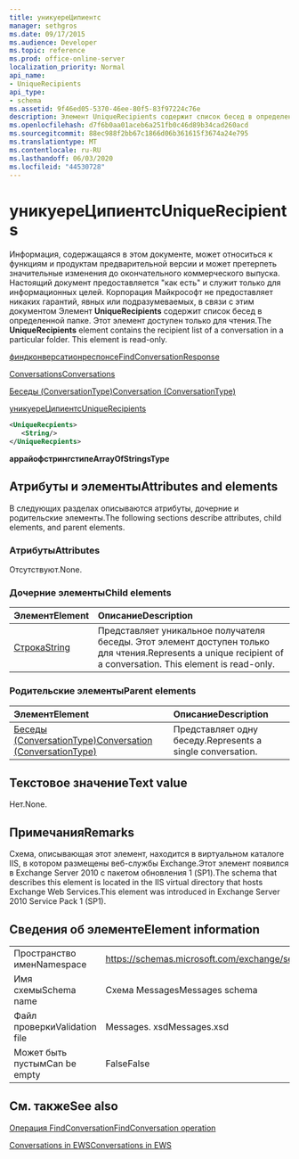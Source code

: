 ```yaml
---
title: уникуереЦипиентс
manager: sethgros
ms.date: 09/17/2015
ms.audience: Developer
ms.topic: reference
ms.prod: office-online-server
localization_priority: Normal
api_name:
- UniqueRecipients
api_type:
- schema
ms.assetid: 9f46ed05-5370-46ee-80f5-83f97224c76e
description: Элемент UniqueRecipients содержит список бесед в определенной папке. Этот элемент доступен только для чтения.
ms.openlocfilehash: d7f6b0aa01aceb6a251fb0c46d89b34cad260acd
ms.sourcegitcommit: 88ec988f2bb67c1866d06b361615f3674a24e795
ms.translationtype: MT
ms.contentlocale: ru-RU
ms.lasthandoff: 06/03/2020
ms.locfileid: "44530728"
---
```

# <a name="uniquerecipients"></a><span data-ttu-id="c55b3-104">уникуереЦипиентс</span><span class="sxs-lookup"><span data-stu-id="c55b3-104">UniqueRecipients</span></span>

<span data-ttu-id="c55b3-p102">Информация, содержащаяся в этом документе, может относиться к функциям и продуктам предварительной версии и может претерпеть значительные изменения до окончательного коммерческого выпуска. Настоящий документ предоставляется "как есть" и служит только для информационных целей. Корпорация Майкрософт не предоставляет никаких гарантий, явных или подразумеваемых, в связи с этим документом Элемент **UniqueRecipients** содержит список бесед в определенной папке. Этот элемент доступен только для чтения.</span><span class="sxs-lookup"><span data-stu-id="c55b3-p102">The **UniqueRecipients** element contains the recipient list of a conversation in a particular folder. This element is read-only.</span></span> 
  
[<span data-ttu-id="c55b3-107">финдконверсатионреспонсе</span><span class="sxs-lookup"><span data-stu-id="c55b3-107">FindConversationResponse</span></span>](findconversationresponse.md)
  
[<span data-ttu-id="c55b3-108">Conversations</span><span class="sxs-lookup"><span data-stu-id="c55b3-108">Conversations</span></span>](conversations-ex15websvcsotherref.md)
  
[<span data-ttu-id="c55b3-109">Беседы (ConversationType)</span><span class="sxs-lookup"><span data-stu-id="c55b3-109">Conversation (ConversationType)</span></span>](conversation-conversationtype.md)
  
[<span data-ttu-id="c55b3-110">уникуереЦипиентс</span><span class="sxs-lookup"><span data-stu-id="c55b3-110">UniqueRecipients</span></span>](uniquerecipients.md)
  
```XML
<UniqueRecpients>
   <String/>
</UniqueRecpients>
```

 <span data-ttu-id="c55b3-111">**аррайофстрингстипе**</span><span class="sxs-lookup"><span data-stu-id="c55b3-111">**ArrayOfStringsType**</span></span>
## <a name="attributes-and-elements"></a><span data-ttu-id="c55b3-112">Атрибуты и элементы</span><span class="sxs-lookup"><span data-stu-id="c55b3-112">Attributes and elements</span></span>

<span data-ttu-id="c55b3-113">В следующих разделах описываются атрибуты, дочерние и родительские элементы.</span><span class="sxs-lookup"><span data-stu-id="c55b3-113">The following sections describe attributes, child elements, and parent elements.</span></span>
  
### <a name="attributes"></a><span data-ttu-id="c55b3-114">Атрибуты</span><span class="sxs-lookup"><span data-stu-id="c55b3-114">Attributes</span></span>

<span data-ttu-id="c55b3-115">Отсутствуют.</span><span class="sxs-lookup"><span data-stu-id="c55b3-115">None.</span></span>
  
### <a name="child-elements"></a><span data-ttu-id="c55b3-116">Дочерние элементы</span><span class="sxs-lookup"><span data-stu-id="c55b3-116">Child elements</span></span>

|<span data-ttu-id="c55b3-117">**Элемент**</span><span class="sxs-lookup"><span data-stu-id="c55b3-117">**Element**</span></span>|<span data-ttu-id="c55b3-118">**Описание**</span><span class="sxs-lookup"><span data-stu-id="c55b3-118">**Description**</span></span>|
|:-----|:-----|
|[<span data-ttu-id="c55b3-119">Строка</span><span class="sxs-lookup"><span data-stu-id="c55b3-119">String</span></span>](string.md) <br/> |<span data-ttu-id="c55b3-p103">Представляет уникальное получателя беседы. Этот элемент доступен только для чтения.</span><span class="sxs-lookup"><span data-stu-id="c55b3-p103">Represents a unique recipient of a conversation. This element is read-only.</span></span>  <br/> |
   
### <a name="parent-elements"></a><span data-ttu-id="c55b3-122">Родительские элементы</span><span class="sxs-lookup"><span data-stu-id="c55b3-122">Parent elements</span></span>

|<span data-ttu-id="c55b3-123">**Элемент**</span><span class="sxs-lookup"><span data-stu-id="c55b3-123">**Element**</span></span>|<span data-ttu-id="c55b3-124">**Описание**</span><span class="sxs-lookup"><span data-stu-id="c55b3-124">**Description**</span></span>|
|:-----|:-----|
|[<span data-ttu-id="c55b3-125">Беседы (ConversationType)</span><span class="sxs-lookup"><span data-stu-id="c55b3-125">Conversation (ConversationType)</span></span>](conversation-conversationtype.md) <br/> |<span data-ttu-id="c55b3-126">Представляет одну беседу.</span><span class="sxs-lookup"><span data-stu-id="c55b3-126">Represents a single conversation.</span></span>  <br/> |
   
## <a name="text-value"></a><span data-ttu-id="c55b3-127">Текстовое значение</span><span class="sxs-lookup"><span data-stu-id="c55b3-127">Text value</span></span>

<span data-ttu-id="c55b3-128">Нет.</span><span class="sxs-lookup"><span data-stu-id="c55b3-128">None.</span></span>
  
## <a name="remarks"></a><span data-ttu-id="c55b3-129">Примечания</span><span class="sxs-lookup"><span data-stu-id="c55b3-129">Remarks</span></span>

<span data-ttu-id="c55b3-130">Схема, описывающая этот элемент, находится в виртуальном каталоге IIS, в котором размещены веб-службы Exchange.Этот элемент появился в Exchange Server 2010 с пакетом обновления 1 (SP1).</span><span class="sxs-lookup"><span data-stu-id="c55b3-130">The schema that describes this element is located in the IIS virtual directory that hosts Exchange Web Services.This element was introduced in Exchange Server 2010 Service Pack 1 (SP1).</span></span>
  
## <a name="element-information"></a><span data-ttu-id="c55b3-131">Сведения об элементе</span><span class="sxs-lookup"><span data-stu-id="c55b3-131">Element information</span></span>

|||
|:-----|:-----|
|<span data-ttu-id="c55b3-132">Пространство имен</span><span class="sxs-lookup"><span data-stu-id="c55b3-132">Namespace</span></span>  <br/> |https://schemas.microsoft.com/exchange/services/2006/messages  <br/> |
|<span data-ttu-id="c55b3-133">Имя схемы</span><span class="sxs-lookup"><span data-stu-id="c55b3-133">Schema name</span></span>  <br/> |<span data-ttu-id="c55b3-134">Схема Messages</span><span class="sxs-lookup"><span data-stu-id="c55b3-134">Messages schema</span></span>  <br/> |
|<span data-ttu-id="c55b3-135">Файл проверки</span><span class="sxs-lookup"><span data-stu-id="c55b3-135">Validation file</span></span>  <br/> |<span data-ttu-id="c55b3-136">Messages. xsd</span><span class="sxs-lookup"><span data-stu-id="c55b3-136">Messages.xsd</span></span>  <br/> |
|<span data-ttu-id="c55b3-137">Может быть пустым</span><span class="sxs-lookup"><span data-stu-id="c55b3-137">Can be empty</span></span>  <br/> |<span data-ttu-id="c55b3-138">False</span><span class="sxs-lookup"><span data-stu-id="c55b3-138">False</span></span>  <br/> |
   
## <a name="see-also"></a><span data-ttu-id="c55b3-139">См. также</span><span class="sxs-lookup"><span data-stu-id="c55b3-139">See also</span></span>



[<span data-ttu-id="c55b3-140">Операция FindConversation</span><span class="sxs-lookup"><span data-stu-id="c55b3-140">FindConversation operation</span></span>](findconversation-operation.md)


[<span data-ttu-id="c55b3-141">Conversations in EWS</span><span class="sxs-lookup"><span data-stu-id="c55b3-141">Conversations in EWS</span></span>](https://msdn.microsoft.com/library/91e64629-db6c-4c94-9dcb-d386232e8467%28Office.15%29.aspx)

